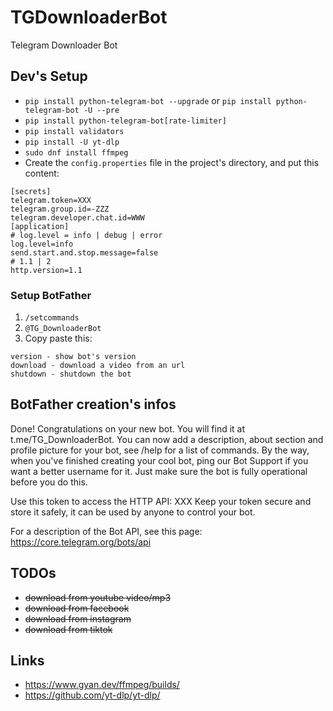 # TGDownloaderBot

Telegram Downloader Bot

## Dev's Setup

+ ```pip install python-telegram-bot --upgrade``` or ```pip install python-telegram-bot -U --pre```
+ ```pip install python-telegram-bot[rate-limiter]```
+ ```pip install validators```
+ ```pip install -U yt-dlp```
+ ```sudo dnf install ffmpeg```
+ Create the ```config.properties``` file in the project's directory, and put this content:

```
[secrets]
telegram.token=XXX
telegram.group.id=-ZZZ
telegram.developer.chat.id=WWW
[application]
# log.level = info | debug | error
log.level=info
send.start.and.stop.message=false
# 1.1 | 2
http.version=1.1
```

### Setup BotFather

1. ```/setcommands```
2. ```@TG_DownloaderBot```
3. Copy paste this:

```
version - show bot's version
download - download a video from an url
shutdown - shutdown the bot
```

## BotFather creation's infos

Done! Congratulations on your new bot. You will find it at t.me/TG_DownloaderBot. You can now add a description, about section
and profile picture for your bot, see /help for a list of commands. By the way, when you've finished creating your cool
bot, ping our Bot Support if you want a better username for it. Just make sure the bot is fully operational before you
do this.

Use this token to access the HTTP API:
XXX
Keep your token secure and store it safely, it can be used by anyone to control your bot.

For a description of the Bot API, see this page: https://core.telegram.org/bots/api

## TODOs

+ ~~download from youtube video/mp3~~
+ ~~download from facebook~~
+ ~~download from instagram~~
+ ~~download from tiktok~~

## Links

+ https://www.gyan.dev/ffmpeg/builds/
+ https://github.com/yt-dlp/yt-dlp/
